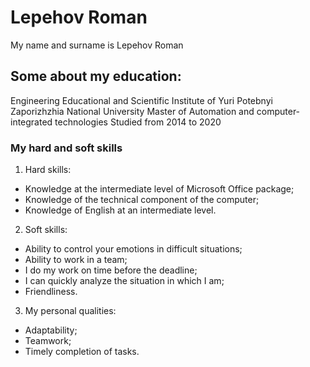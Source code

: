 Lepehov Roman
=============
My name and surname is Lepehov Roman

## Some about my education:
Engineering Educational and Scientific Institute of Yuri Potebnyi Zaporizhzhia National University
Master of Automation and computer-integrated technologies 
Studied from 2014 to 2020

### My hard and soft skills 

1. Hard skills: 
- Knowledge at the intermediate level of Microsoft Office package;
- Knowledge of the technical component of the computer;
- Knowledge of English at an intermediate level.

2. Soft skills:
* Ability to control your emotions in difficult situations;
* Ability to work in a team;
* I do my work on time before the deadline;
* I can quickly analyze the situation in which I am;
* Friendliness.

3. My personal qualities: 
* Adaptability;
* Teamwork;
* Timely completion of tasks.
